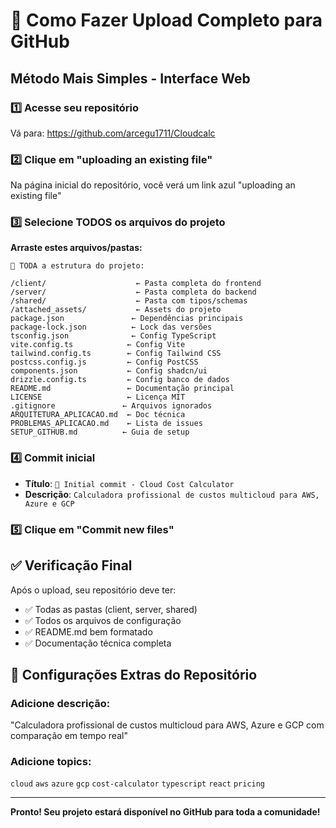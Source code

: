 # 🚀 Como Fazer Upload Completo para GitHub

## Método Mais Simples - Interface Web

### 1️⃣ Acesse seu repositório
Vá para: https://github.com/arcegu1711/Cloudcalc

### 2️⃣ Clique em "uploading an existing file"
Na página inicial do repositório, você verá um link azul "uploading an existing file"

### 3️⃣ Selecione TODOS os arquivos do projeto

**Arraste estes arquivos/pastas:**

```
📁 TODA a estrutura do projeto:

/client/                    ← Pasta completa do frontend
/server/                    ← Pasta completa do backend  
/shared/                    ← Pasta com tipos/schemas
/attached_assets/           ← Assets do projeto
package.json               ← Dependências principais
package-lock.json          ← Lock das versões
tsconfig.json              ← Config TypeScript
vite.config.ts            ← Config Vite
tailwind.config.ts        ← Config Tailwind CSS
postcss.config.js         ← Config PostCSS
components.json           ← Config shadcn/ui
drizzle.config.ts         ← Config banco de dados
README.md                 ← Documentação principal
LICENSE                   ← Licença MIT
.gitignore               ← Arquivos ignorados
ARQUITETURA_APLICACAO.md  ← Doc técnica
PROBLEMAS_APLICACAO.md    ← Lista de issues
SETUP_GITHUB.md          ← Guia de setup
```

### 4️⃣ Commit inicial
- **Título**: `🚀 Initial commit - Cloud Cost Calculator`
- **Descrição**: `Calculadora profissional de custos multicloud para AWS, Azure e GCP`

### 5️⃣ Clique em "Commit new files"

## ✅ Verificação Final

Após o upload, seu repositório deve ter:
- ✅ Todas as pastas (client, server, shared)
- ✅ Todos os arquivos de configuração
- ✅ README.md bem formatado
- ✅ Documentação técnica completa

## 🔧 Configurações Extras do Repositório

### Adicione descrição:
"Calculadora profissional de custos multicloud para AWS, Azure e GCP com comparação em tempo real"

### Adicione topics:
`cloud` `aws` `azure` `gcp` `cost-calculator` `typescript` `react` `pricing`

---

**Pronto! Seu projeto estará disponível no GitHub para toda a comunidade!**